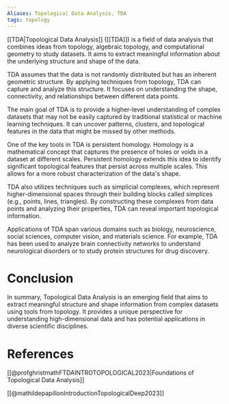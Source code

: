 ```yaml
---
Aliases: Topological Data Analysis, TDA
tags: topology
---
```


[[TDA|Topological Data Analysis]] ([[TDA]]) is a field of data analysis that combines ideas from topology, algebraic topology, and computational geometry to study datasets. It aims to extract meaningful information about the underlying structure and shape of the data.

TDA assumes that the data is not randomly distributed but has an inherent geometric structure. By applying techniques from topology, TDA can capture and analyze this structure. It focuses on understanding the shape, connectivity, and relationships between different data points.

The main goal of TDA is to provide a higher-level understanding of complex datasets that may not be easily captured by traditional statistical or machine learning techniques. It can uncover patterns, clusters, and topological features in the data that might be missed by other methods.

One of the key tools in TDA is persistent homology. Homology is a mathematical concept that captures the presence of holes or voids in a dataset at different scales. Persistent homology extends this idea to identify significant topological features that persist across multiple scales. This allows for a more robust characterization of the data's shape.

TDA also utilizes techniques such as simplicial complexes, which represent higher-dimensional spaces through their building blocks called simplices (e.g., points, lines, triangles). By constructing these complexes from data points and analyzing their properties, TDA can reveal important topological information.

Applications of TDA span various domains such as biology, neuroscience, social sciences, computer vision, and materials science. For example, TDA has been used to analyze brain connectivity networks to understand neurological disorders or to study protein structures for drug discovery.

# Conclusion

In summary, Topological Data Analysis is an emerging field that aims to extract meaningful structure and shape information from complex datasets using tools from topology. It provides a unique perspective for understanding high-dimensional data and has potential applications in diverse scientific disciplines.

# References

[[@profghristmathFTDAINTROTOPOLOGICAL2023|Foundations of Topological Data Analysis]]

[[@mathildepapillonIntroductionTopologicalDeep2023]]